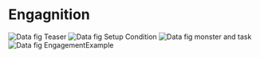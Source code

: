 # Engagnition

![Data  fig  Teaser](https://github.com/dailyminiii/Engagnition/assets/79134282/684613e8-3ea7-4e85-be81-48f0dd13a24d)
![Data  fig  Setup Condition](https://github.com/dailyminiii/Engagnition/assets/79134282/419e7d81-91c7-41ae-a3a2-105b8b73f421)
![Data  fig  monster and task](https://github.com/dailyminiii/Engagnition/assets/79134282/7e69e7b4-a4bc-40c3-90ef-0e799ff3acc6)
![Data  fig  EngagementExample](https://github.com/dailyminiii/Engagnition/assets/79134282/f89b4e11-28dd-4131-8323-c53b4fccc27c)
